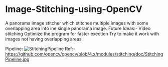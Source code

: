 # Image-Stitching-using-OpenCV

A panorama image stitcher which stitches multiple images with some overlapping area into ine single panorama image.
Future Ideas:-
  Video stitching
  Optimize the program for faster exection
  Try to make it work with images not having overlapping areas

Pipeline:
![StitchingPipeline](https://user-images.githubusercontent.com/56795892/147409166-b94288b0-e5d5-42ba-9cce-17280fff7d0d.jpg)
Ref:- https://github.com/opencv/opencv/blob/4.x/modules/stitching/doc/StitchingPipeline.jpg
